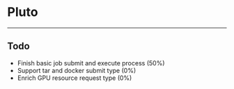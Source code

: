 # Pluto

---

## Todo

* Finish basic job submit and execute process (50%)
* Support tar and docker submit type (0%)
* Enrich GPU resource request type (0%)